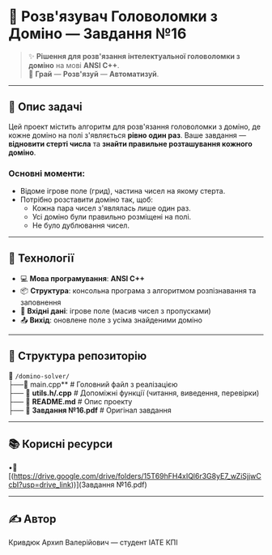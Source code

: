 # 🧠 **Розв'язувач Головоломки з Доміно — Завдання №16**

> ✨ **Рішення для розв'язання інтелектуальної головоломки з доміно** на мові **ANSI C++**.  
> 🧩 **Грай** — **Розв'язуй** — **Автоматизуй**.

---

## 📌 **Опис задачі**

Цей проект містить алгоритм для розв'язання головоломки з доміно, де кожне доміно на полі з'являється **рівно один раз**. Ваше завдання — **відновити стерті числа** та **знайти правильне розташування кожного доміно**.

### **Основні моменти:**
- Відоме ігрове поле (грид), частина чисел на якому стерта.
- Потрібно розставити доміно так, щоб:
  - Кожна пара чисел з'являлась лише один раз.
  - Усі доміно були правильно розміщені на полі.
  - Не було дублювання чисел.

---

## 🚀 **Технології**

- 💻 **Мова програмування**: **ANSI C++**
- 📦 **Структура**: консольна програма з алгоритмом розпізнавання та заповнення
- 🧪 **Вхідні дані**: ігрове поле (масив чисел з пропусками)
- 📤 **Вихід**: оновлене поле з усіма знайденими доміно

---

## 📂 **Структура репозиторію**

📁 `/domino-solver/`  
├──📄 main.cpp**            # Головний файл з реалізацією  
├── 📄 **utils.h/.cpp**     # Допоміжні функції (читання, виведення, перевірки)  
├── 📄 **README.md**        # Опис проекту  
├── 📄 **Завдання №16.pdf** # Оригінал завдання

---

## 📚 **Корисні ресурси**
  •🔗 [(https://drive.google.com/drive/folders/15T69hFH4xIQl6r3G8yE7_wZiSjjwCcbI?usp=drive_link))](Завдання №16.pdf)

---  
## ✍️ **Автор**
Кривдюк Архип Валерійович — студент ІАТЕ КПІ
